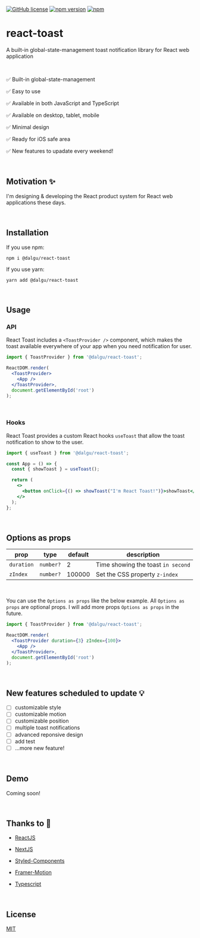 [![GitHub license](https://img.shields.io/badge/license-MIT-blue.svg)](https://github.com/facebook/react/blob/main/LICENSE)
[![npm version](https://img.shields.io/npm/v/@dalgu/react-toast.svg)](https://www.npmjs.com/package/@dalgu/react-toast)
[![npm](https://img.shields.io/npm/dm/@dalgu/react-toast.svg)](https://www.npmjs.com/package/@dalgu/react-toast)

# react-toast

A built-in global-state-management toast notification library for React web application

<br/>

✅ Built-in global-state-management

✅ Easy to use

✅ Available in both JavaScript and TypeScript

✅ Available on desktop, tablet, mobile

✅ Minimal design

✅ Ready for iOS safe area

✅ New features to upadate every weekend!

<br/>

## Motivation ✨

I'm designing & developing the React product system for React web applications these days.

<br/>

## Installation

If you use npm:

```
npm i @dalgu/react-toast
```

If you use yarn:

```
yarn add @dalgu/react-toast
```

<br/>

## Usage

### API

React Toast includes a `<ToastProvider />` component, which makes the toast available everywhere of your app when you need notification for user.

```jsx
import { ToastProvider } from '@dalgu/react-toast';

ReactDOM.render(
  <ToastProvider>
    <App />
  </ToastProvider>,
  document.getElementById('root')
);
```

<br/>

### Hooks

React Toast provides a custom React hooks `useToast` that allow the toast notification to show to the user.

```jsx
import { useToast } from '@dalgu/react-toast';

const App = () => {
  const { showToast } = useToast();

  return (
    <>
      <button onClick={() => showToast("I'm React Toast!")}>showToast</button>
    </>
  );
};
```

<br/>

## Options as props

| prop       | type      | default | description                        |
| ---------- | --------- | ------- | ---------------------------------- |
| `duration` | `number?` | 2       | Time showing the toast `in second` |
| `zIndex`   | `number?` | 100000  | Set the CSS property `z-index`     |

<br/>

You can use the `Options as props` like the below example. All `Options as props` are optional props. I will add more props `Options as props` in the future.

```jsx
import { ToastProvider } from '@dalgu/react-toast';

ReactDOM.render(
  <ToastProvider duration={3} zIndex={100}>
    <App />
  </ToastProvider>,
  document.getElementById('root')
);
```

<br/>

## New features scheduled to update 💡

- [ ] customizable style
- [ ] customizable motion
- [ ] customizable position
- [ ] multiple toast notifications
- [ ] advanced reponsive design
- [ ] add test
- [ ] ...more new feature!

<br/>

## Demo

Coming soon!

<br/>

## Thanks to 🙏

- [ReactJS](https://reactjs.org/)

- [NextJS](https://nextjs.org/)

- [Styled-Components](https://github.com/styled-components/styled-components)

- [Framer-Motion](https://github.com/framer/motion)

- [Typescript](https://www.typescriptlang.org/)

<br/>

## License

[MIT](https://github.com/dalgudot/react-toast/blob/main/LICENSE)
